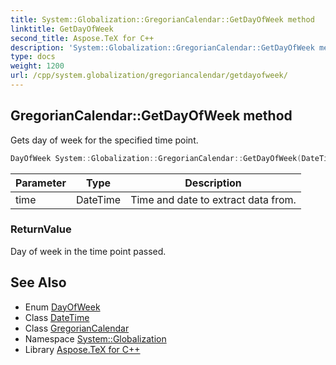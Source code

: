 ```yaml
---
title: System::Globalization::GregorianCalendar::GetDayOfWeek method
linktitle: GetDayOfWeek
second_title: Aspose.TeX for C++
description: 'System::Globalization::GregorianCalendar::GetDayOfWeek method. Gets day of week for the specified time point in C++.'
type: docs
weight: 1200
url: /cpp/system.globalization/gregoriancalendar/getdayofweek/
---
```

## GregorianCalendar::GetDayOfWeek method


Gets day of week for the specified time point.

```cpp
DayOfWeek System::Globalization::GregorianCalendar::GetDayOfWeek(DateTime time) const override
```


| Parameter | Type | Description |
| --- | --- | --- |
| time | DateTime | Time and date to extract data from. |

### ReturnValue

Day of week in the time point passed.

## See Also

* Enum [DayOfWeek](../../../system/dayofweek/)
* Class [DateTime](../../../system/datetime/)
* Class [GregorianCalendar](../)
* Namespace [System::Globalization](../../)
* Library [Aspose.TeX for C++](../../../)
